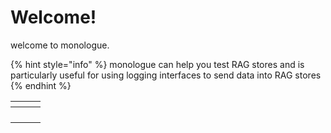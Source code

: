 # Welcome!

welcome to monologue.

{% hint style="info" %}
monologue can help you test RAG stores and is particularly useful for using logging interfaces to send data into RAG stores
{% endhint %}

<table data-view="cards"><thead><tr><th></th><th></th><th></th></tr></thead><tbody><tr><td></td><td></td><td></td></tr><tr><td></td><td></td><td></td></tr><tr><td></td><td></td><td></td></tr><tr><td></td><td></td><td></td></tr></tbody></table>
